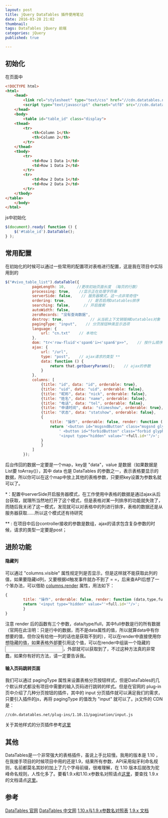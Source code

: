 ```yaml
---
layout: post
title: jQuery DataTables 插件使用笔记
date: 2016-03-28 21:02
thumbnail:
tags: DataTables jQuery 前端
categories: jQuery
published: true

---
```

## 初始化
在页面中
``` html
<!DOCTYPE html>
<html>
    <head>
        <link rel="stylesheet" type="text/css" href="//cdn.datatables.net/1.10.11/css/jquery.dataTables.css">
        <script type="text/javascript" charset="utf8" src="//cdn.datatables.net/1.10.11/js/jquery.dataTables.js"></script>
    </head>
    <body>
        <table id="table_id" class="display">
    <thead>
        <tr>
            <th>Column 1</th>
            <th>Column 2</th>
        </tr>
    </thead>
    <tbody>
        <tr>
            <td>Row 1 Data 1</td>
            <td>Row 1 Data 2</td>
        </tr>
        <tr>
            <td>Row 2 Data 1</td>
            <td>Row 2 Data 2</td>
        </tr>
    </tbody>
</table>
    </body>
</html>
```

js中初始化
``` JavaScript
$(document).ready( function () {
    $('#table_id').DataTable();
} );
```
## 常用配置
在初始化的时候可以通过一些常用的配置项对表格进行配置，这是我在项目中实际用到的
``` JavaScript
$("#vivo_table_list").dataTable({
            pageLength: 10,     //更改初始页面长度 （每页的行数）
            processing: true,    //显示正在处理字符串
            serverSide: false,    // 服务器模式，这一点非常奇怪*
            ordering: true,          // 是否启用Datatables排序
            searching: false,      // 开启搜索
            autoWidth: false,
            zeroRecords: "没有查询数据",
            destroy: true,            // 从当前上下文销毁掉Datatables对象 (妹搞懂)
            pagingType: "input",    // 分页按钮种类显示选项
            language: {
                url: "cn.txt"    // 本地化
            },
            dom: "tr<'row-fluid'<'span6'i><'span6'p>>",    // 按什么顺序定义表的控制元素在页面上出现(妹搞懂)
            ajax: {
                url: "/url",
                type: "post",    // ajax请求的类型 **
                data: function () {
                    return that.getQueryParams();    // ajax的参数
                }
            },
            columns: [
                {title: "id", data: "id", orderable: true},
                {title: "uid", data: "uid", orderable: false},
                {title: "昵称", data: "nick", orderable: false},
                {title: "姓名", data: "name", orderable: false},
                {title: "电话", data: "tel", orderable: false},
                {title: "申请时间", data: "stimeshow", orderable: true},
                {title: "状态", data: "statshow", orderable: false},
                {
                    title: "操作", orderable: false, render: function (data,type,full) {
                    return '<button id="msgsndButton" class="msgsnd glyphicon glyphicon-comment"></button>' +
                        ' <button id="forbidButton" class="forbid glyphicon glyphicon-thumbs-down"></button>'+
                        '<input type="hidden" value="'+full.id+'"/>';
                }
                }
            ]
        });
```
后台传回的数据一定要是一个map，key是 "data"，value 是数据（如果数据是List要 toArray()），其中 data 也是 DataTables 的参数之一，表示表格要显示的数据，所以你可以在这个map中放上其他的表格参数，只要把key设置为参数名就可以了。

*：配置中serverSide开启服务器模式，在工作使用中表格的数据是通过ajax从后台获取，就理所当然地打开了这个模式，但是表格对某一列排序的功能就失效了，而随后我关闭了这一模式，发现就可以对表格中的列进行排序，表格的数据还是从服务器获取……所以这个模式还有待研究

** : 在项目中后台controller接收的参数是数组，ajax的请求包含复杂参数的时候，请求的类型一定要是post；


## 进阶功能
#### 隐藏列
可以通过 "columns.visible" 属性规定列是否显示，但是这样就不能获取此列的值，如果要隐藏id列，又要根据id触发事件就办不到了 = =，后来查API后想了一个笨办法，可以借助 [columns.render][2] 属性，用法如下：
``` JavaScript
{
        title: "操作", orderable: false, render: function (data,type,full) {
        return '<input type="hidden" value="'+full.id+'"/>';
        }
}
```
注意 render 后的函数有三个参数，data/type/full，其中full参数是行的所有数据（官网在此注明：只是行中的数据，而不是data属性的值，所以就算data中有你想要的值，但你没有给他一列的话也是获取不到的），可以在render中直接使用你想隐藏的值，如果表格外部要引用这个值，可以在render中组装一个隐藏的<input>，外部就可以获取到了，不过这种方法真的非常蠢，如果你有好的方法，请一定要告诉我。


#### 输入页码跳转页面
我们可以通过 pagingType 属性来设置表格分页按钮样式，但是DataTables的几个默认样式都没有项目中需要的输入页码进行跳转的样式。但是在官网的 plug-in 页中介绍了几种分页按钮的插件，其中的 input 分页插件就可以满足我们的需求，只要引入插件的js，再将 pagingType 的值改为 "input" 就可以了。js文件的 CDN 是：
```
//cdn.datatables.net/plug-ins/1.10.11/pagination/input.js
```
关于其他样式的分页插件参考[这里](http://datatables.net/plug-ins/pagination/)


## 其他
DataTables是一个非常强大的表格插件，虽说上手比较慢。我用的版本是 1.10 ，在我接手项目的时候项目中用的还是1.9，结果所有参数、API采用匈牙利命名规则，名前都莫名其妙的加上了几个字母前缀，很难理解，在 1.10 版本后就改为驼峰命名规则，人性化多了。要看1.9.x和1.10.x参数名对照请点[这里][1]，要查找 1.9.x 的文档请点[这里][5]。


## 参考
[DataTables 官网][3]
[DataTables 中文网][4]
[1.10.x与1.9.x参数名对照表][1]
[1.9.x 文档][5]


[1]: http://datatables.club/upgrade/1.10-convert.html
[2]: http://datatables.net/reference/option/columns.render
[3]: http://datatables.net/
[4]: http://datatables.club/
[5]: http://legacy.datatables.net/
